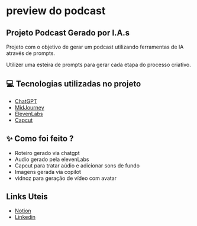 

# preview do podcast

## Projeto Podcast Gerado por I.A.s

Projeto com o objetivo de gerar um podcast utilizando ferramentas de IA através de prompts.

Utilizer uma esteira de prompts para gerar cada etapa do processo criativo.

## 💻 Tecnologias utilizadas no projeto

- [ChatGPT](https://chat.openai.com/) 
- [MidJourney](https://www.midjourney.com/app/)
- [ElevenLabs](https://beta.elevenlabs.io/)
- [Capcut](https://www.capcut.com/pt-br/)

## ✨ Como foi feito ?

- Roteiro gerado via chatgpt
- Audio gerado pela elevenLabs
- Capcut para tratar aúdio e adicionar sons de fundo
- Imagens gerada via copilot
- vidnoz para geração de vídeo com avatar

## Links Uteis
- [Notion](https://www.notion.so/FirewallCast-Pr-ticas-para-fortalecer-sua-defesa-digital-2805a848730d80e08a2ef5ca13f036d4)
- [Linkedin](https://www.linkedin.com/in/miguel-de-lima)


<br/><br/>
<p>
